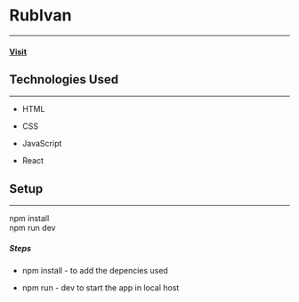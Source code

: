 <h1>RubIvan</h1>
<hr>
<a href="https://teal-blancmange-52b331.netlify.app" target="_blank"><h4>Visit</h4></a>
<h2>Technologies Used</h2>
<hr><ul>
<li>HTML</li>
</ul><ul>
<li>CSS</li>
</ul><ul>
<li>JavaScript</li>
</ul><ul>
<li>React</li>
</ul><h2>Setup</h2>
<hr><p>npm install
  <br />
npm run dev</p><h5>Steps</h5><ul>
<li>npm install - to add the depencies used</li>
</ul><ul>
<li>npm run - dev to start the app in local host</li>
</ul>
